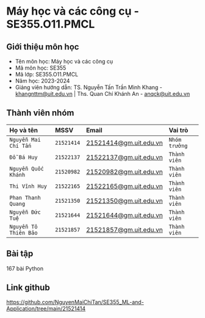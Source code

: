 #                            Máy học và các công cụ - SE355.O11.PMCL



## Giới thiệu môn học


- Tên môn học: Máy học và các công cụ
- Mã môn học: SE355
- Mã lớp: SE355.O11.PMCL
- Năm học: 2023-2024
- Giảng viên hướng dẫn: TS. Nguyễn Tấn Trần Minh Khang - khangnttm@uit.edu.vn | Ths. Quan Chí Khánh An - anqck@uit.edu.vn 

## Thành viên nhóm 




| Họ và tên | MSSV     | Email                | Vai trò          |
| :--------           | :------- | :------------------------- | :--------------- |
| `Nguyễn Mai Chí Tấn` | `21521414` | 21521414@gm.uit.edu.vn | `Nhóm trưởng` |
| `Đỗ Bá Huy` | `21522137` |  21522137@gm.uit.edu.vn | `Thành viên` |
| `Nguyễn Quốc Khánh` | `21520982` |21520982@gm.uit.edu.vn | `Thành viên` |
| `Thi Vĩnh Huy` | `21522165` |  21522165@gm.uit.edu.vn | `Thành viên` |
| `Phan Thanh Quang` | `21521350` |21521350@gm.uit.edu.vn | `Thành viên` |
| `Nguyễn Đức Tuệ` | `21521644` |  21521644@gm.uit.edu.vn | `Thành viên` |
| `Nguyễn Tô Thiên Bảo` | `21521857` |21521857@gm.uit.edu.vn | `Thành viên` |

## Bài tập
167 bài Python

## Link github
https://github.com/NguyenMaiChiTan/SE355_ML-and-Application/tree/main/21521414
